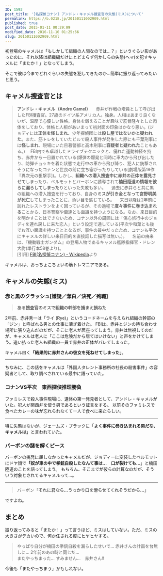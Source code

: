 ```yaml
---
ID: 1593
post_title: '[名探偵コナン] アンドレ・キャメル捜査官の失態(ミス)について'
permalink: https://b.0218.jp/20150111002909.html
published: true
post_date: 2015-01-11 00:29:09
modified_date: 2016-11-10 01:25:56
slug: 20150111002909.html
---
```

初登場のキャメルは「もしかして組織の人間なのでは…？」というぐらい影があったのに、それ以降は組織編だけにとどまらず何かしらの失態(ヘマ)を犯すキャメルに「またか！」となってしまう。

そこで彼は今までどれぐらいの失態を犯してきたのか…簡単に振り返ってみたいと思う。
<!--more-->

<h2>キャメル捜査官とは</h2>

<blockquote>
<b>アンドレ・キャメル（Andre Camel）</b> 
　赤井が作戦の増員として呼び出したFBI捜査官。27歳のドイツ系アメリカ人。独身。人相はあまり良くないが、温厚で心優しい性格。身体を鍛えることが趣味で筋骨隆々とした肉体をしており、体格と人相があいまって初対面の印象はかなり悪い。(ジョディには<strong>正体を怪しまれ</strong>、少年探偵団には<strong>殺し屋ではないかと疑われた</strong>。また、筋トレをしていたビルで殺人事件が発生した際にも千葉刑事には<strong>怪しまれ</strong>、現場にいた目暮警部と高木刑事に<strong>容疑者と疑われた</strong>こともある。) 
　FBI内でも卓越したドライブテクニックと、優れた運動神経を持ち、赤井から一目置かれている(爆弾の爆発と同時に車内から飛び出したり、防弾チョッキを着た状態で走行中の車から飛び降り、犯人に銃撃されそうになったコナンと世良の前に立ち塞がったりしている[劇場版第18作『異次元の狙撃手])。しかし、<strong>組織への潜入捜査中に赤井の正体を露見させて</strong>しまったり、ベルモットとバーボンに誘導されて<strong>楠田陸道の情報を彼らに漏らしてしまった</strong>りといった失敗も多い。 
　過去に赤井らと共に黒の組織への潜入捜査を行っており、自身の<strong>ミスが引き金となって宮野明美が死亡</strong>してしまったことに、負い目を感じている。 
　来日以降は2年前に訪れたレストランをよく回っているが、その過程で<strong>度々事件に巻き込まれる</strong>ことから、日本警察や蘭達とも面識を持つようになる。なお、来日目的を明かすことはできないため、コナン以外の周囲には「傷心旅行中のジョディを連れ戻しに来た恋人」という設定で通している(平次や和葉とも後でお互い面識を持つこととなるが、事件の最中だったため、コナンも平次にキャメルの詳しい来日目的を直接話した描写は無い。)。 
　名前の由来は、『機動戦士ガンダム』の登場人物であるキャメル艦隊指揮官・ドレン大尉(単行本58巻より)。
<footer>[引用] <a href="http://ja.wikipedia.org/wiki/FBI_%28%E5%90%8D%E6%8E%A2%E5%81%B5%E3%82%B3%E3%83%8A%E3%83%B3%29#.E3.83.A1.E3.83.B3.E3.83.90.E3.83.BC">FBI(名探偵コナン) - Wikipedia</a>より</footer>
</blockquote>

キャメルは、おっちょこちょいの筋トレマニアである。

<h2>キャメルの失態(ミス)</h2>

<h3>赤と黒のクラッシュ[嫌疑／潔白／決死／殉職]</h3>

<blockquote>
  <strong>ある捜査官のミスで組織の幹部を捕まえ損ねた</strong>
</blockquote>

2年前、赤井秀一は「ライ (Rye)」というコードネームを与えられ組織の幹部の「ジン」と呼ばれる男との仕事に漕ぎ着けた。 
FBIは、赤井とジンの待ち合わせ場所に張り込んだのだが、そこに老人が居座ってしまう。赤井は無視してのだが、キャメルは老人に「ここは危険だから居てはいけない」と声をかけてしまう。追い払った老人も組織の一員で赤井の正体がバレてしまった。

キャメル曰く<strong>「結果的に赤井さんの彼女を死ねせてしまった」</strong>。

<hr />

ちなみに、この話をキャメルは「外国人タレント事務所の社長の殺害事件」の容疑者として、取り調べされている最中に語っていた。

<h3>コナンVS平次　東西探偵推理勝負</h3>

ファミレスで殺人事件現場に、遺体の第一発見者として、アンドレ・キャメルがいた。犯人が関西弁を使う男であるという証言をする。 
以前そのファミレスで食べたカレーの味が忘れられなくて一人で食べに来たらしい。

<hr />

特に失態はないが、ジェームズ・ブラックに<strong>「よく事件に巻き込まれる男だな、キャメルは」</strong>と言われていた。

<h3>バーボンの謎を解くピース</h3>

バーボンの挑発に屈しなかったキャメルだが、ジョディーに変装したベルモットにドヤ顔で<strong>「奴が車の中で拳銃自殺したなんて事は…　口が裂けても…」</strong>と楠田陸道のことを語ってしまう。 
もちろん、そこまでが彼らの計算なのだが、そういう対象とされてるキャメルって…。

<hr />

<blockquote>
  バーボン<strong>「それに君なら…うっかり口を滑らせてくれそうだから…」</strong>
</blockquote>

ですよね。

<h2>まとめ</h2>

振り返ってみると「またか！」って言うほど、ミスはしていない。ただ、ミスの大きさがデカいので、何か任される度にヒヤヒヤする。

<blockquote>
  やっぱり自分が楠田の拳銃自殺を漏らしたせいで… 
  赤井さんの計画を台無しに… 
  2年前のあの時と同じだ…
  <br />
  またやっちまった… 
  すみません…　赤井さん!!
</blockquote>

今後も「またやっちまう」かもしれない。